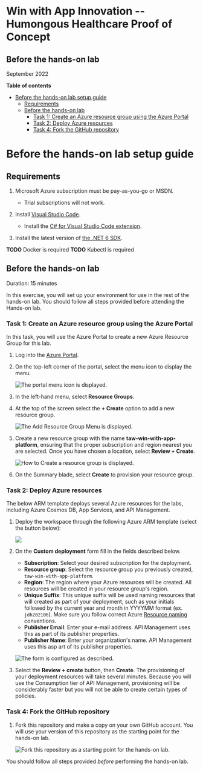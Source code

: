 <h1>Win with App Innovation -- Humongous Healthcare Proof of Concept</h1>

<h2>Before the hands-on lab</h2>

September 2022

**Table of contents**

- [Before the hands-on lab setup guide](#before-the-hands-on-lab-setup-guide)
  - [Requirements](#requirements)
  - [Before the hands-on lab](#before-the-hands-on-lab)
    - [Task 1: Create an Azure resource group using the Azure Portal](#task-1-create-an-azure-resource-group-using-the-azure-portal)
    - [Task 2: Deploy Azure resources](#task-2-deploy-azure-resources)
    - [Task 4: Fork the GitHub repository](#task-4-fork-the-github-repository)

# Before the hands-on lab setup guide

## Requirements

1. Microsoft Azure subscription must be pay-as-you-go or MSDN.

    - Trial subscriptions will not work.

2. Install [Visual Studio Code](https://code.visualstudio.com/).

    - Install the [C# for Visual Studio Code extension](https://marketplace.visualstudio.com/items?itemName=ms-dotnettools.csharp).

3. Install the latest version of [the .NET 6 SDK](https://dotnet.microsoft.com/en-us/download/dotnet/6.0).

**TODO** Docker is required
**TODO** Kubectl is required
## Before the hands-on lab

Duration: 15 minutes

In this exercise, you will set up your environment for use in the rest of the hands-on lab. You should follow all steps provided before attending the Hands-on lab.

### Task 1: Create an Azure resource group using the Azure Portal

In this task, you will use the Azure Portal to create a new Azure Resource Group for this lab.

1. Log into the [Azure Portal](https://portal.azure.com).

2. On the top-left corner of the portal, select the menu icon to display the menu.

    ![The portal menu icon is displayed.](media/portal-menu-icon.png "Menu icon")

3. In the left-hand menu, select **Resource Groups**.

4. At the top of the screen select the **+ Create** option to add a new resource group.

   ![The Add Resource Group Menu is displayed.](media/add-resource-group-menu.png 'Resource Group Menu')

5. Create a new resource group with the name **taw-win-with-app-platform**, ensuring that the proper subscription and region nearest you are selected. Once you have chosen a location, select **Review + Create**.

   ![How to Create a resource group is displayed.](media/create-resource-group.png 'Resource Group')

6. On the Summary blade, select **Create** to provision your resource group.

### Task 2: Deploy Azure resources

The below ARM template deploys several Azure resources for the labs, including Azure Cosmos DB, App Services, and API Management.

1. Deploy the workspace through the following Azure ARM template (select the button below):

    <a href="https://portal.azure.com/#create/Microsoft.Template/uri/https%3A%2F%2Fraw.githubusercontent.com%2Fmicrosoft%2Fwinwithappplatpoc%2Fmain%2Fsetup%2Ftemplate.json" target="_blank"><img src="https://aka.ms/deploytoazurebutton" /></a>

2. On the **Custom deployment** form fill in the fields described below.

   - **Subscription**: Select your desired subscription for the deployment.
   - **Resource group**: Select the resource group you previously created, `taw-win-with-app-platform`.
   - **Region**: The region where your Azure resources will be created.  All resources will be created in your resource group's region.
   - **Unique Suffix**: This unique suffix will be used naming resources that will created as part of your deployment, such as your initials followed by the current year and month in YYYYMM format (ex. `jdh202106`). Make sure you follow correct Azure [Resource naming](https://docs.microsoft.com/en-us/azure/cloud-adoption-framework/ready/azure-best-practices/naming-and-tagging#resource-naming) conventions.
   - **Publisher Email**:  Enter your e-mail address.  API Management uses this as part of its publisher properties.
   - **Publisher Name**:  Enter your organization's name.  API Management uses this asp art of its publisher properties.

   ![The form is configured as described.](media/configure-arm-template.png "Deploy Azure resources")

3. Select the **Review + create** button, then **Create**. The provisioning of your deployment resources will take several minutes.  Because you will use the Consumption tier of API Management, provisioning will be considerably faster but you will not be able to create certain types of policies.

### Task 4: Fork the GitHub repository

1. Fork this repository and make a copy on your own GitHub account.  You will use your version of this repository as the starting point for the hands-on lab.

    ![Fork this repository as a starting point for the hands-on lab.](media/github-fork-repo.png 'Fork the repository')

You should follow all steps provided *before* performing the hands-on lab.
